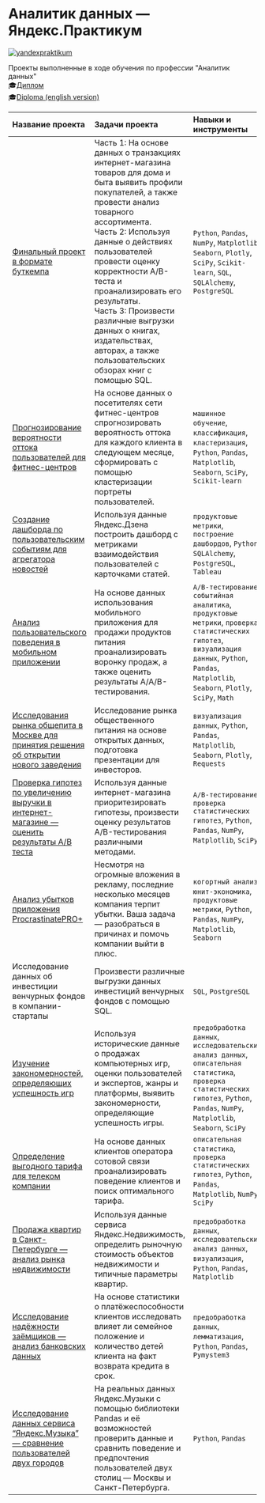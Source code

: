 # Аналитик данных — Яндекс.Практикум
[![yandexpraktikum](https://custom-icon-badges.herokuapp.com/badge/Yandex.Practicum-ffcc00.svg?logo=yandexpractikum&style=for-the-badge)](https://practicum.yandex.ru/data-analyst/)

Проекты выполненные в ходе обучения по профессии "Аналитик данных"<br>
:mortar_board:[Диплом](/diploma_ru.pdf)<br>
:mortar_board:[Diploma (english version)](/diploma_en.pdf)<br>

| **Название проекта** | **Задачи проекта** | **Навыки и инструменты** | 
| :---- | :---- | :---- |
|[Финальный проект в формате буткемпа](/project13_final_ecommerce/)|Часть 1: На основе данных о транзакциях интернет-магазина товаров для дома и быта выявить профили покупателей, а также провести анализ товарного ассортимента.<br>Часть 2: Используя данные о действиях пользователей провести оценку корректности A/B-теста и проанализировать его результаты.<br>Часть 3: Произвести различные выгрузки данных о книгах, издательствах, авторах, а также пользовательских обзорах книг с помощью SQL.|``Python``, ``Pandas``, ``NumPy``, ``Matplotlib``, ``Seaborn``, ``Plotly``, ``SciPy``, ``Scikit-learn``, ``SQL``, ``SQLAlchemy``, ``PostgreSQL``|
|[Прогнозирование вероятности оттока пользователей для фитнес-центров](/project12_customer-churn-prediction/)|На основе данных о посетителях сети фитнес-центров спрогнозировать вероятность оттока для каждого клиента в следующем месяце, сформировать с помощью кластеризации портреты пользователей.|``машинное обучение``, ``классификация``, ``кластеризация``, ``Python``, ``Pandas``, ``Matplotlib``, ``Seaborn``, ``SciPy``, ``Scikit-learn``|
|[Создание дашборда по пользовательским событиям для агрегатора новостей](/project11_dashbord-zen-yandex/)|Используя данные Яндекс.Дзена построить дашборд с метриками взаимодействия пользователей с карточками статей.|``продуктовые метрики``, ``построение дашбордов``, ``Python``, ``SQLAlchemy``, ``PostgreSQL``, ``Tableau``|
|[Анализ пользовательского поведения в мобильном приложении](/project10_mobile-app-event-analysis/)|На основе данных использования мобильного приложения для продажи продуктов питания проанализировать воронку продаж, а также оценить результаты A/A/B-тестирования.|``A/B-тестирование``, ``событийная аналитика``, ``продуктовые метрики``, ``проверка статистических гипотез``, ``визуализация данных``, ``Python``, ``Pandas``, ``Matplotlib``, ``Seaborn``, ``Plotly``, ``SciPy``, ``Math``|
|[Исследования рынка общепита в Москве для принятия решения об открытии нового заведения](/project09_moscow-catering-market-analysis/)|Исследование рынка общественного питания на основе открытых данных, подготовка презентации для инвесторов.|``визуализация данных``, ``Python``, ``Pandas``, ``Matplotlib``, ``Seaborn``, ``Plotly``, ``Requests``|
|[Проверка гипотез по увеличению выручки в интернет-магазине — оценить результаты A/B теста](/project08_e-commerce-hypothesis-ab-testing/)|Используя данные интернет-магазина приоритезировать гипотезы, произвести оценку результатов A/B-тестирования различными методами.|``A/B-тестирование``, ``проверка статистических гипотез``, ``Python``, ``Pandas``, ``NumPy``, ``Matplotlib``, ``SciPy``|
|[Анализ убытков приложения ProcrastinatePRO+](/project07_app-marketing-analysis/)|Несмотря на огромные вложения в рекламу, последние несколько месяцев компания терпит убытки. Ваша задача — разобраться в причинах и помочь компании выйти в плюс.|``когортный анализ``, ``юнит-экономика``, ``продуктовые метрики``, ``Python``, ``Pandas``, ``NumPy``, ``Matplotlib``, ``Seaborn``|
|Исследование данных об инвестиции венчурных фондов в компании-стартапы|Произвести различные выгрузки данных инвестиций венчурных фондов с помощью SQL.|``SQL``, ``PostgreSQL``|
|[Изучение закономерностей, определяющих успешность игр](/project05_video-games-market-analysis/)|Используя исторические данные о продажах компьютерных игр, оценки пользователей и экспертов, жанры и платформы, выявить закономерности, определяющие успешность игры.|``предобработка данных``, ``исследовательский анализ данных``, ``описательная статистика``, ``проверка статистических гипотез``, ``Python``, ``Pandas``, ``NumPy``, ``Matplotlib``, ``Seaborn``, ``SciPy``|
|[Определение выгодного тарифа для телеком компании](/project04_telecom-prospective-tariff/)|На основе данных клиентов оператора сотовой связи проанализировать поведение клиентов и поиск оптимального тарифа.|``описательная статистика``, ``проверка статистических гипотез``, ``Python``, ``Pandas``, ``Matplotlib``, ``NumPy``, ``SciPy``|
|[Продажа квартир в Санкт-Петербурге — анализ рынка недвижимости](/project03_real-estate-market-analysis/)|Используя данные сервиса Яндекс.Недвижимость, определить рыночную стоимость объектов недвижимости и типичные параметры квартир.|``предобработка данных``, ``исследовательский анализ данных``, ``визуализация``, ``Python``, ``Pandas``, ``Matplotlib``|
|[Исследование надёжности заёмщиков — анализ банковских данных](/project02_borrowers-reliability/)|На основе статистики о платёжеспособности клиентов исследовать влияет ли семейное положение и количество детей клиента на факт возврата кредита в срок.|``предобработка данных``, ``лемматизация``, ``Python``, ``Pandas``, ``Pymystem3``|
|[Исследование данных сервиса “Яндекс.Музыка” — сравнение пользователей двух городов](/project01_yandex-music/)|На реальных данных Яндекс.Музыки c помощью библиотеки Pandas и её возможностей проверить данные и сравнить поведение и предпочтения пользователей двух столиц — Москвы и Санкт-Петербурга.|``Python``, ``Pandas``|

